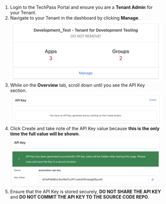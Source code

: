 1. Login to the TechPass Portal and ensure you are a **Tenant Admin** for your Tenant.
2. Navigate to your Tenant in the dashboard by clicking **Manage**.
![manage_tenant](assets/api-key/01-manage-tenant.png)
3. While on the **Overview** tab, scroll down until you see the API Key section.
![api_key_section](assets/api-key/02-api-key-section.png)
4. Click Create and take note of the API Key value because **this is the only time the full value will be shown**.
![create_api_key](assets/api-key/03-create-api-key.png)
5. Ensure that the API Key is stored securely, **DO NOT SHARE THE API KEY** and **DO NOT COMMIT THE API KEY TO THE SOURCE CODE REPO**.